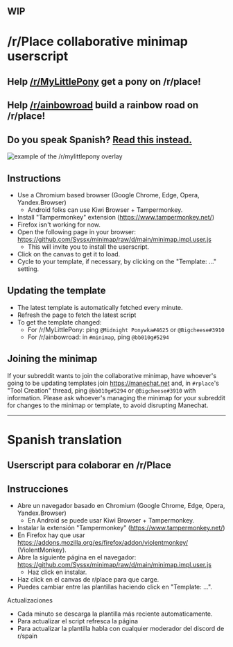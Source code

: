 ## WIP

# /r/Place collaborative minimap userscript
## Help [/r/MyLittlePony](https://reddit.com/r/mylittlepony) get a pony on /r/place!
## Help [/r/ainbowroad](https://reddit.com/r/ainbowroad) build a rainbow road on /r/place!
## Do you speak Spanish? [Read this instead.](README.es.md)

![example of the /r/mylittlepony overlay](https://i.imgur.com/gseABgb.png)

## Instructions

* Use a Chromium based browser (Google Chrome, Edge, Opera, Yandex.Browser)
  * Android folks can use Kiwi Browser + Tampermonkey.
* Install "Tampermonkey" extension (https://www.tampermonkey.net/)
* Firefox isn't working for now. 
* Open the following page in your browser: <https://github.com/Syssx/minimap/raw/d/main/minimap.impl.user.js>
  * This will invite you to install the userscript.
* Click on the canvas to get it to load.
* Cycle to your template, if necessary, by clicking on the "Template: ..." setting.

## Updating the template

* The latest template is automatically fetched every minute.
* Refresh the page to fetch the latest script
* To get the template changed:
  * For /r/MyLittlePony: ping `@Midnight Ponywka#4625` or `@Bigcheese#3910`
  * For /r/ainbowroad: in `#minimap`, ping `@bb010g#5294`

## Joining the minimap

If your subreddit wants to join the collaborative minimap, have whoever's going to be updating templates join <https://manechat.net> and, in `#rplace`'s "Tool Creation" thread, ping `@bb010g#5294` or `@Bigcheese#3910` with information.
Please ask whoever's managing the minimap for your subreddit for changes to the minimap or template, to avoid disrupting Manechat.

---

# Spanish translation

## Userscript para colaborar en /r/Place

## Instrucciones

* Abre un navegador basado en Chromium (Google Chrome, Edge, Opera, Yandex.Browser)
  * En Android se puede usar Kiwi Browser + Tampermonkey.
* Instalar la extensión "Tampermonkey" (https://www.tampermonkey.net/)
* En Firefox hay que usar https://addons.mozilla.org/es/firefox/addon/violentmonkey/ (ViolentMonkey).
* Abre la siguiente página en el navegador: https://github.com/Syssx/minimap/raw/d/main/minimap.impl.user.js
  * Haz click en instalar.
* Haz click en el canvas de r/place para que carge.
* Puedes cambiar entre las plantillas haciendo click en "Template: ...".

Actualizaciones

* Cada minuto se descarga la plantilla más reciente automaticamente.
* Para actualizar el script refresca la página
* Para actualizar la plantilla habla con cualquier moderador del discord de r/spain
